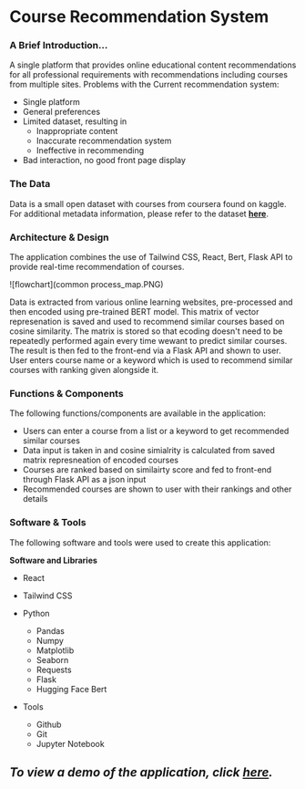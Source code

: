 # **Course Recommendation System**


### **A Brief Introduction...**
A single platform that provides online educational content recommendations for all professional requirements with recommendations including courses from multiple sites.
Problems with the Current recommendation system:
- Single platform
- General preferences
- Limited dataset, resulting in 
	- Inappropriate content
	- Inaccurate recommendation system
	- Ineffective in recommending
- Bad interaction, no good front page display


### **The Data**
Data is a small open dataset with courses from coursera found on kaggle. For additional metadata information, please refer to the dataset [**here**](https://www.kaggle.com/datasets/khusheekapoor/coursera-courses-dataset-2021).


### **Architecture & Design**
The application combines the use of Tailwind CSS, React, Bert, Flask API to provide real-time recommendation of courses.

![flowchart](common process_map.PNG)

Data is extracted from various online learning websites, pre-processed and then encoded using pre-trained BERT model. This matrix of vector represenation is saved and used to recommend similar courses based on cosine similarity. The matrix is stored so that ecoding doesn't need to be repeatedly performed again every time wewant to predict similar courses. The result is then fed to the front-end via a Flask API and shown to user. User enters course name or a keyword which is used to recommend similar courses with ranking given alongside it.


### **Functions & Components**
The following functions/components are available in the application:
- Users can enter a course from a list or a keyword to get recommended similar courses
- Data input is taken in and cosine simialrity is calculated from saved matrix represneation of encoded courses
- Courses are ranked based on similairty score and fed to front-end through Flask API as a json input
- Recommended courses are shown to user with their rankings and other details


### **Software & Tools**
The following software and tools were used to create this application:

**Software and Libraries**
- React 
- Tailwind CSS
- Python
    - Pandas
    - Numpy
    - Matplotlib
    - Seaborn
    - Requests
    - Flask
    - Hugging Face Bert

- Tools
    - Github
    - Git
    - Jupyter Notebook


## ***To view a demo of the application, click [here](https://drive.google.com/file/d/10K-cwdcBo2bVtERRSa14uM0oDbsS1A1W/view?usp=sharing).***